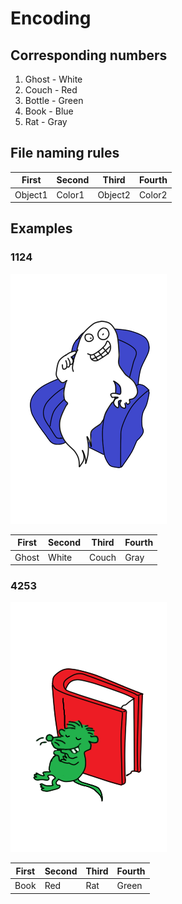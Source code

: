# Encoding

## Corresponding numbers
1. Ghost - White
2. Couch - Red
3. Bottle - Green
4. Book - Blue
5. Rat - Gray

## File naming rules
|First|Second|Third|Fourth|
|-|-|-|-|
|Object1|Color1|Object2|Color2|

## Examples

### 1124
![1124.png](1124.png)

|First|Second|Third|Fourth|
|-|-|-|-|
|Ghost|White|Couch|Gray|

### 4253
![4253.png](4253.png)

|First|Second|Third|Fourth|
|-|-|-|-|
|Book|Red|Rat|Green|
